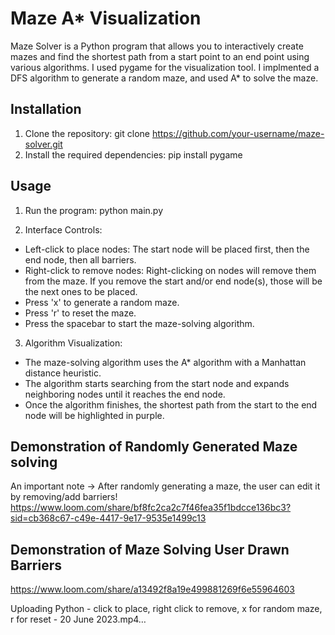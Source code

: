 # Maze A* Visualization 
Maze Solver is a Python program that allows you to interactively create mazes and find the shortest path from a start point to an end point using various algorithms. I used pygame for the visualization tool. I implmented a DFS algorithm to generate a random maze, and used A* to solve the maze. 

## Installation

1. Clone the repository: git clone https://github.com/your-username/maze-solver.git
2. Install the required dependencies: pip install pygame

## Usage

1. Run the program: python main.py

2. Interface Controls:
- Left-click to place nodes: The start node will be placed first, then the end node, then all barriers. 
- Right-click to remove nodes: Right-clicking on nodes will remove them from the maze. If you remove the start and/or end node(s), those will be the next ones to be placed. 
- Press 'x' to generate a random maze.
- Press 'r' to reset the maze.
- Press the spacebar to start the maze-solving algorithm.

3. Algorithm Visualization:
- The maze-solving algorithm uses the A* algorithm with a Manhattan distance heuristic.
- The algorithm starts searching from the start node and expands neighboring nodes until it reaches the end node.
- Once the algorithm finishes, the shortest path from the start to the end node will be highlighted in purple.

## Demonstration of Randomly Generated Maze solving
An important note -> After randomly generating a maze, the user can edit it by removing/add barriers! 
https://www.loom.com/share/bf8fc2ca2c7f46fea35f1bdcce136bc3?sid=cb368c67-c49e-4417-9e17-9535e1499c13

## Demonstration of Maze Solving User Drawn Barriers 
https://www.loom.com/share/a13492f8a19e499881269f6e55964603



Uploading Python - click to place, right click to remove, x for random maze, r for reset - 20 June 2023.mp4…

